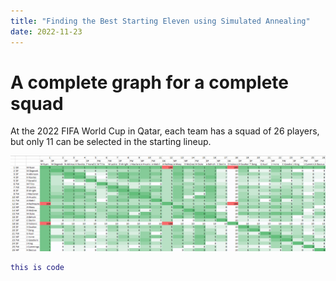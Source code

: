 ```yaml
---
title: "Finding the Best Starting Eleven using Simulated Annealing"
date: 2022-11-23
---
```


# A complete graph for a complete squad

At the 2022 FIFA World Cup in Qatar, each team has a squad of 26 players, but only 11 can be selected in the starting lineup. 

![Player chemistry](./assets/PlayerChem.png)

```matlab
this is code
```
